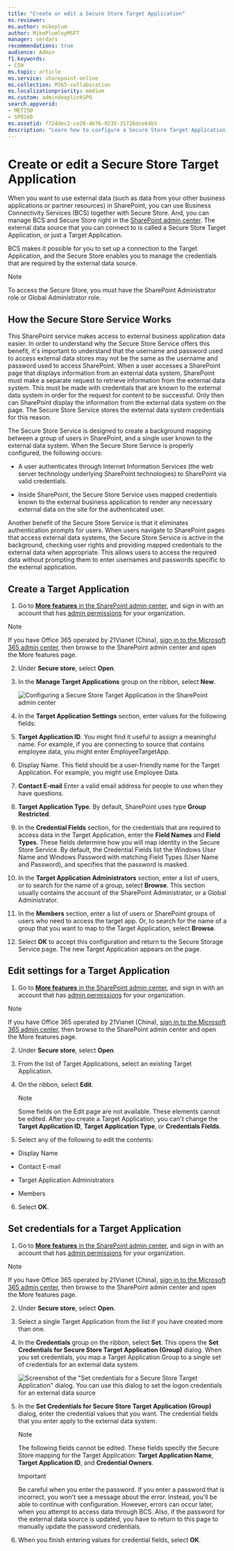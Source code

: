 ```yaml
---
title: "Create or edit a Secure Store Target Application"
ms.reviewer: 
ms.author: mikeplum
author: MikePlumleyMSFT
manager: serdars
recommendations: true
audience: Admin
f1.keywords:
- CSH
ms.topic: article
ms.service: sharepoint-online
ms.collection: M365-collaboration
ms.localizationpriority: medium
ms.custom: admindeeplinkSPO
search.appverid:
- MET150
- SPO160
ms.assetid: f724dec2-ce28-4b76-9235-31728dce64b5
description: "Learn how to configure a Secure Store Target Application, including application IDs and credentials for the external data source."
---
```


# Create or edit a Secure Store Target Application

When you want to use external data (such as data from your other business applications or partner resources) in SharePoint, you can use Business Connectivity Services (BCS) together with Secure Store. And, you can manage BCS and Secure Store right in the <a href="https://go.microsoft.com/fwlink/?linkid=2185219" target="_blank">SharePoint admin center</a>. The external data source that you can connect to is called a Secure Store Target Application, or just a Target Application. 
  
BCS makes it possible for you to set up a connection to the Target Application, and the Secure Store enables you to manage the credentials that are required by the external data source. 

>[!NOTE]
> To access the Secure Store, you must have the SharePoint Administrator role or Global Administrator role.
  
## How the Secure Store Service Works
<a name="__toc346879710"> </a>

This SharePoint service makes access to external business application data easier. In order to understand why the Secure Store Service offers this benefit, it's important to understand that the username and password used to access external data stores may not be the same as the username and password used to access SharePoint. When a user accesses a SharePoint page that displays information from an external data system, SharePoint must make a separate request to retrieve information from the external data system. This must be made with credentials that are known to the external data system in order for the request for content to be successful. Only then can SharePoint display the information from the external data system on the page. The Secure Store Service stores the external data system credentials for this reason.
  
The Secure Store Service is designed to create a background mapping between a group of users in SharePoint, and a single user known to the external data system. When the Secure Store Service is properly configured, the following occurs: 
  
- A user authenticates through Internet Information Services (the web server technology underlying SharePoint technologies) to SharePoint via valid credentials.
    
- Inside SharePoint, the Secure Store Service uses mapped credentials known to the external business application to render any necessary external data on the site for the authenticated user.
    
Another benefit of the Secure Store Service is that it eliminates authentication prompts for users. When users navigate to SharePoint pages that access external data systems, the Secure Store Service is active in the background, checking user rights and providing mapped credentials to the external data when appropriate. This allows users to access the required data without prompting them to enter usernames and passwords specific to the external application.
  
## Create a Target Application
<a name="__toc346879711"> </a>

1. Go to <a href="https://go.microsoft.com/fwlink/?linkid=2185077" target="_blank">**More features** in the SharePoint admin center</a>, and sign in with an account that has [admin permissions](./sharepoint-admin-role.md) for your organization.

>[!NOTE]
> If you have Office 365 operated by 21Vianet (China), [sign in to the Microsoft 365 admin center](https://go.microsoft.com/fwlink/p/?linkid=850627), then browse to the SharePoint admin center and open the More features page.
    
2. Under **Secure store**, select **Open**.
    
3. In the **Manage Target Applications** group on the ribbon, select **New**.
    
    ![Configuring a Secure Store Target Application in the SharePoint admin center](media/c3ba43ae-b8df-4b63-b187-9ce1bd6cb42f.png)
  
4. In the **Target Application Settings** section, enter values for the following fields: 
    
5. **Target Application ID**. You might find it useful to assign a meaningful name. For example, if you are connecting to source that contains employee data, you might enter EmployeeTargetApp. 
    
6. Display Name. This field should be a user-friendly name for the Target Application. For example, you might use Employee Data.
    
7. **Contact E-mail** Enter a valid email address for people to use when they have questions. 
    
8. **Target Application Type**. By default, SharePoint uses type **Group Restricted**. 
    
9. In the **Credential Fields** section, for the credentials that are required to access data in the Target Application, enter the **Field Names** and **Field Types**. These fields determine how you will map identity in the Secure Store Service. By default, the Credential Fields list the Windows User Name and Windows Password with matching Field Types (User Name and Password), and specifies that the password is masked. 
    
10. In the **Target Application Administrators** section, enter a list of users, or to search for the name of a group, select **Browse**. This section usually contains the account of the SharePoint Administrator, or a Global Administrator. 
    
11. In the **Members** section, enter a list of users or SharePoint groups of users who need to access the target app. Or, to search for the name of a group that you want to map to the Target Application, select **Browse**. 
    
12. Select **OK** to accept this configuration and return to the Secure Storage Service page. The new Target Application appears on the page. 
    
## Edit settings for a Target Application
<a name="__toc346879712"> </a>

1. Go to <a href="https://go.microsoft.com/fwlink/?linkid=2185077" target="_blank">**More features** in the SharePoint admin center</a>, and sign in with an account that has [admin permissions](./sharepoint-admin-role.md) for your organization.

>[!NOTE]
> If you have Office 365 operated by 21Vianet (China), [sign in to the Microsoft 365 admin center](https://go.microsoft.com/fwlink/p/?linkid=850627), then browse to the SharePoint admin center and open the More features page.
    
2. Under **Secure store**, select **Open**.

3. From the list of Target Applications, select an existing Target Application.
    
4. On the ribbon, select **Edit**.
    
    > [!NOTE]
    > Some fields on the Edit page are not available. These elements cannot be edited. After you create a Target Application, you can't change the **Target Application ID**, **Target Application Type**, or **Credentials Fields**. 
  
5. Select any of the following to edit the contents:
    
  - Display Name
    
  - Contact E-mail
    
  - Target Application Administrators
    
  - Members
    
6. Select **OK**.
    
## Set credentials for a Target Application
<a name="__toc346879713"> </a>

1. Go to <a href="https://go.microsoft.com/fwlink/?linkid=2185077" target="_blank">**More features** in the SharePoint admin center</a>, and sign in with an account that has [admin permissions](./sharepoint-admin-role.md) for your organization.

>[!NOTE]
> If you have Office 365 operated by 21Vianet (China), [sign in to the Microsoft 365 admin center](https://go.microsoft.com/fwlink/p/?linkid=850627), then browse to the SharePoint admin center and open the More features page.
    
2. Under **Secure store**, select **Open**.
  
3. Select a single Target Application from the list if you have created more than one.
    
4. In the **Credentials** group on the ribbon, select **Set**. This opens the **Set Credentials for Secure Store Target Application (Group)** dialog. When you set credentials, you map a Target Application Group to a single set of credentials for an external data system. 
    
    ![Screenshot of the "Set credentials for a Secure Store Target Application" dialog. You can use this dialog to set the logon credentials for an external data source](media/ca3584ac-34d5-431d-a803-a6888b3a451d.png)
  
5. In the **Set Credentials for Secure Store Target Application (Group)** dialog, enter the credential values that you want. The credential fields that you enter apply to the external data system. 
    
    > [!NOTE]
    >  The following fields cannot be edited. These fields specify the Secure Store mapping for the Target Application: **Target Application Name**, **Target Application ID**, and **Credential Owners**. 
  
    > [!IMPORTANT]
    > Be careful when you enter the password. If you enter a password that is incorrect, you won't see a message about the error. Instead, you'll be able to continue with configuration. However, errors can occur later, when you attempt to access data through BCS. Also, if the password for the external data source is updated, you have to return to this page to manually update the password credentials. 
  
6. When you finish entering values for credential fields, select **OK**.
